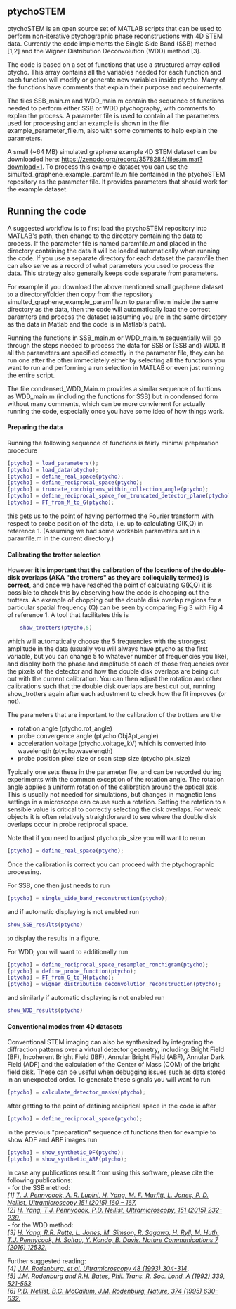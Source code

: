 ## ptychoSTEM

ptychoSTEM is an open source set of MATLAB scripts that can be used to perform non-iterative ptychographic phase reconstructions with 4D STEM data. Currently the code implements the Single Side Band (SSB) method [1,2] and the Wigner Distribution Deconvolution (WDD) method [3].

The code is based on a set of functions that use a structured array called ptycho. This array contains all the variables needed for each function and each function will modify or generate new variables inside ptycho. Many of the functions have comments that explain their purpose and requirements. 

The files SSB_main.m and WDD_main.m contain the sequence of functions needed to perform either SSB or WDD ptychography, with comments to explan the process. A parameter file is used to contain all the parameters used for processing and an example is shown in the file example_parameter_file.m, also with some comments to help explain the parameters.

A small (~64 MB) simulated graphene example 4D STEM dataset can be downloaded here: https://zenodo.org/record/3578284/files/m.mat?download=1. 
To process this example dataset you can use the simulted_graphene_example_paramfile.m file contained in the ptychoSTEM repository 
as the parameter file. It provides parameters that should work for the example dataset. 

## Running the code

A suggested workflow is to first load the ptychoSTEM repository into MATLAB's path, then change to the directory containing the data to process. If the parameter file is named paramfile.m and placed in the directory containing the data it will be loaded automatically when running the code. If you use a separate directory for each dataset the paramfile then can also serve as a record of what parameters you used to process the data. This strategy also generally keeps code separate from parameters. 

For example if you download the above mentioned small graphene dataset to a directory/folder then copy from the repository simulted_graphene_example_paramfile.m to paramfile.m inside the same directory as the data, then the code will automatically load the correct paramters and process the dataset (assuming you are in the same directory as the data in Matlab and the code is in Matlab's path). 

Running the functions in SSB_main.m or WDD_main.m sequentially will go through the steps needed to process the data for SSB or (SSB and) WDD. If all the parameters are specified correctly in the parameter file, they can be run one after the other immediately either by selecting all the functions you want to run and performing a run selection in MATLAB or even just running the entire script. 

The file condensed_WDD_Main.m provides a similar sequence of funtions as WDD_main.m (including the functions for SSB) but in condensed form without many comments, which can be more convienent for actually running the code, especially once you have some idea of how things work.

#### Preparing the data
Running the following sequence of functions is fairly minimal preperation procedure
```matlab
[ptycho] = load_parameters();
[ptycho] = load_data(ptycho);
[ptycho] = define_real_space(ptycho);
[ptycho] = define_reciprocal_space(ptycho);
[ptycho] = truncate_ronchigrams_within_collection_angle(ptycho);
[ptycho] = define_reciprocal_space_for_truncated_detector_plane(ptycho);
[ptycho] = FT_from_M_to_G(ptycho);
```
this gets us to the point of having performed the Fourier transform with respect to probe position of the data, i.e. up to calculating G(K,Q) in reference 1. 
(Assuming we had some workable parameters set in a paramfile.m in the current directory.)

#### Calibrating the trotter selection

However **it is important that the calibration of the locations of the double-disk overlaps (AKA "the trotters" as they are colloquially termed) is correct**, and once we have reached the point of calculating G(K,Q) it is possible to check this by observing how the code is chopping out the trotters. An example of chopping out the double disk overlap regions for a particular spatial frequency (Q) can be seen by comparing Fig 3 with Fig 4 of reference 1. A tool that facilitates this is 
```matlab
    show_trotters(ptycho,5)
```
which will automatically choose the 5 frequencies with the strongest amplitude in the data (usually you will always have ptycho as the first variable, but you can change 5 to whatever number of frequencies you like), and display both the phase and amplitude of each of those frequencies over the pixels of the detector and how the double disk overlaps are being cut out with the current calibration. You can then adjust the rotation and other calibrations such that the double disk overlaps are best cut out, running show_trotters again after each adjustment to check how the fit improves (or not). 


The parameters that are important to the calibration of the trotters are the <br/>
* rotation angle (ptycho.rot_angle) <br/>
* probe convergence angle (ptycho.ObjApt_angle)<br/>
* acceleration voltage (ptycho.voltage_kV) which is converted into wavelength (ptycho.wavelength)<br/>
* probe position pixel size or scan step size (ptycho.pix_size)<br/>


Typically one sets these in the parameter file, and can be recorded during experiments with the common exception of the rotation angle. The rotation angle applies a uniform rotation of the calibration around the optical axis. This is usually not needed for simulations, but changes in magnetic lens settings in a microscope can cause such a rotation. Setting the rotation to a sensible value is critical to correctly selecting the disk overlaps. For weak objects it is often relatively straightforward to see where the double disk overlaps occur in probe reciprocal space. 

Note that if you need to adjust ptycho.pix_size you will want to rerun 
```matlab
[ptycho] = define_real_space(ptycho);
```

Once the calibration is correct you can proceed with the ptychographic processing. 

For SSB, one then just needs to run
```matlab
[ptycho] = single_side_band_reconstruction(ptycho);
```
and if automatic displaying is not enabled run
```matlab
show_SSB_results(ptycho)
```
to display the results in a figure.

For WDD, you will want to additionally run
```matlab
[ptycho] = define_reciprocal_space_resampled_ronchigram(ptycho);
[ptycho] = define_probe_function(ptycho);
[ptycho] = FT_from_G_to_H(ptycho);
[ptycho] = wigner_distribution_deconvolution_reconstruction(ptycho);
```
and similarly if automatic displaying is not enabled run
```matlab
show_WDD_results(ptycho)
```

#### Conventional modes from 4D datasets
Conventional STEM imaging can also be synthesized by integrating the diffraction patterns over a virtual detector geometry, including:
Bright Field (BF), Incoherent Bright Field (IBF), Annular Bright Field (ABF), Annular Dark Field (ADF) and the calculation of the Center of Mass (COM) of the bright field disk. These can be useful when debugging issues such as data stored in an unexpected order. To generate these signals you will want to run
```matlab
[ptycho] = calculate_detector_masks(ptycho);
```

after getting to the point of defining reciiprical space in the code ie after
```matlab
[ptycho] = define_reciprocal_space(ptycho);
```
in the previous "preparation" sequence of functions then for example to show ADF and ABF images run 

```matlab
[ptycho] = show_synthetic_DF(ptycho);
[ptycho] = show_synthetic_ABF(ptycho);
```


In case any publications result from using this software, please cite the following publications:<br/>
    - for the SSB method: <br/>
        *[1] [T. J. Pennycook, A. R. Lupini, H. Yang, M. F. Murfitt, L. Jones, P. D. Nellist, Ultramicroscopy 151 (2015) 160 – 167.](https://doi.org/10.1016/j.ultramic.2014.09.013)*<br/>
        *[2] [H. Yang, T.J. Pennycook, P.D. Nellist, Ultramicroscopy, 151 (2015) 232-239.](https://doi.org/10.1016/j.ultramic.2014.10.013)*<br/>
    - for the WDD method:<br/>
        *[3] [H. Yang, R.R. Rutte, L. Jones, M. Simson, R. Sagawa, H. Ryll, M. Huth, T.J. Pennycook, H. Soltau, Y. Kondo, B. Davis. Nature Communications 7 (2016) 12532.](https://doi.org/10.1038/ncomms12532)*<br/>

Further suggested reading:<br/>
*[4] [J.M. Rodenburg, et al. Ultramicroscopy 48 (1993) 304-314](https://doi.org/10.1016/0304-3991(93)90105-7)*.<br/>
*[5] [J.M. Rodenburg and R.H. Bates, Phil. Trans. R. Soc. Lond. A (1992) 339, 521-553](https://doi.org/10.1098/rsta.1992.0050)*<br/>
*[6] [P.D. Nellist, B.C. McCallum, J.M. Rodenburg, Nature, 374 (1995) 630-632.](https://doi.org/10.1038/374630a0)*









